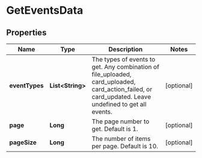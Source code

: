 

# GetEventsData


## Properties

| Name | Type | Description | Notes |
|------------ | ------------- | ------------- | -------------|
|**eventTypes** | **List&lt;String&gt;** | The types of events to get. Any combination of file_uploaded, card_uploaded, card_action_failed, or card_updated. Leave undefined to get all events. |  [optional] |
|**page** | **Long** | The page number to get. Default is 1. |  [optional] |
|**pageSize** | **Long** | The number of items per page. Default is 10. |  [optional] |



